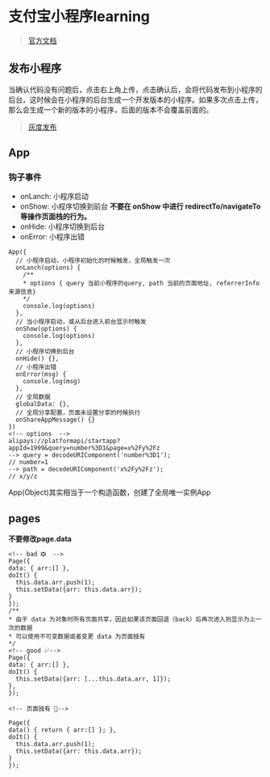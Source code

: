 # 支付宝小程序learning

> [官方文档](https://docs.alipay.com/mini/developer/getting-started)


## 发布小程序

当确认代码没有问题后，点击右上角上传，点击确认后，会将代码发布到小程序的后台，这时候会在小程序的后台生成一个开发版本的小程序。如果多次点击上传，那么会生成一个新的版本的小程序，后面的版本不会覆盖前面的。

> [灰度发布](https://docs.alipay.com/mini/introduce/release)



## App

 ### 钩子事件
  * onLanch: 小程序启动
  * onShow: 小程序切换到前台 **不要在 onShow 中进行 redirectTo/navigateTo 等操作页面栈的行为。**
  * onHide: 小程序切换到后台
  * onError: 小程序出错

```
App({
  // 小程序启动，小程序初始化的时候触发，全局触发一次
  onLanch(options) {
    /**
    * options { query 当前小程序的query, path 当前的页面地址, referrerInfo 来源信息}
    */
    console.log(options) 
  },
  // 当小程序启动，或从后台进入前台显示时触发
  onShow(options) {
    console.log(options)
  },
  // 小程序切换到后台
  onHide() {},
  // 小程序出错
  onError(msg) {
    console.log(msg)
  },
  // 全局数据
  globalData: {},
  // 全局分享配置，页面未设置分享的时候执行
  onShareAppMessage() {}
})
<!-- options  -->
alipays://platformapi/startapp?appId=1999&query=number%3D1&page=x%2Fy%2Fz
--> query = decodeURIComponent('number%3D1');
// number=1
--> path = decodeURIComponent('x%2Fy%2Fz');
// x/y/z
```

App(Object)其实相当于一个构造函数，创建了全局唯一实例App




## pages


 **不要修改page.data**
 ```
 <!-- bad ❎  -->
Page({
 data: { arr:[] },
 doIt() {
   this.data.arr.push(1);
   this.setData({arr: this.data.arr});
 }
});
/**
* 由于 data 为对象时所有页面共享，因此如果该页面回退（back）后再次进入则显示为上一次的数据
* 可以使用不可变数据或者变更 data 为页面独有
*/
 <!-- good ✅-->
 Page({
 data: { arr:[] },
 doIt() {
   this.setData({arr: [...this.data.arr, 1]});
 },
});

<!-- 页面独有 🚫-->

Page({
 data() { return { arr:[] }; },
 doIt() {
   this.data.arr.push(1);
   this.setData({arr: this.data.arr});
 }
});

 ```
    